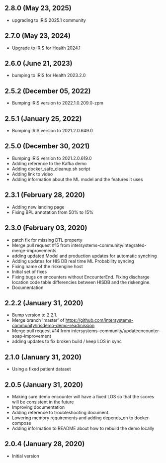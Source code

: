 ## 2.8.0 (May 23, 2025)
  - upgrading to IRIS 2025.1 community

## 2.7.0 (May 23, 2024)
  - Upgrade to IRIS for Health 2024.1

## 2.6.0 (June 21, 2023)
  - bumping to IRIS for Health 2023.2.0

## 2.5.2 (December 05, 2022)
  - Bumping IRIS version to 2022.1.0.209.0-zpm

## 2.5.1 (January 25, 2022)
  - Bumping IRIS version to 2021.2.0.649.0

## 2.5.0 (December 30, 2021)
  - Bumping IRIS version to 2021.2.0.619.0
  - Adding reference to the Kafka demo
  - Adding docker_safe_cleanup.sh script
  - Adding link to video
  - Adding information about the ML model and the features it uses

## 2.3.1 (February 28, 2020)
- Adding new landing page
- Fixing BPL annotation from 50% to 15%

## 2.3.0 (February 03, 2020)
  - patch fix for missing DTL property
  - Merge pull request #15 from intersystems-community/integrated-merge-improvements
  - adding updated Model and production updates for automatic synching
  - Adding updates for HIS DB real time ML Probability syncing
  - Fixing name of the riskengine host
  - Initial set of fixes
  - Fixing bugs on encounters without EncounterEnd. Fixing discharge location code table differencies between HISDB and the riskengine.
  - Documentation

## 2.2.2 (January 31, 2020)
  - Bump version to 2.2.1.
  - Merge branch 'master' of https://github.com/intersystems-community/irisdemo-demo-readmission
  - Merge pull request #14 from intersystems-community/updateencounter-soap-improvement
  - adding updates to fix broken build / keep LOS in sync

## 2.1.0 (January 31, 2020)
  - Using a fixed patient dataset

## 2.0.5 (January 31, 2020)
  - Making sure demo encounter will have a fixed LOS so that the scores will be consistent in the future
  - Improving documentation
  - Adding reference to troubleshooting document.
  - Lowering memory requirements and adding depends_on to docker-compose
  - Adding information to README about how to rebuild the demo locally

## 2.0.4 (January 28, 2020)
  - Initial version
